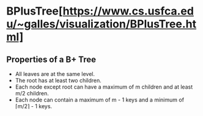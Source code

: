 # BPlusTree[https://www.cs.usfca.edu/~galles/visualization/BPlusTree.html]

## Properties of a B+ Tree
- All leaves are at the same level.
- The root has at least two children.
- Each node except root can have a maximum of m children and at least m/2 children.
- Each node can contain a maximum of m - 1 keys and a minimum of ⌈m/2⌉ - 1 keys.
